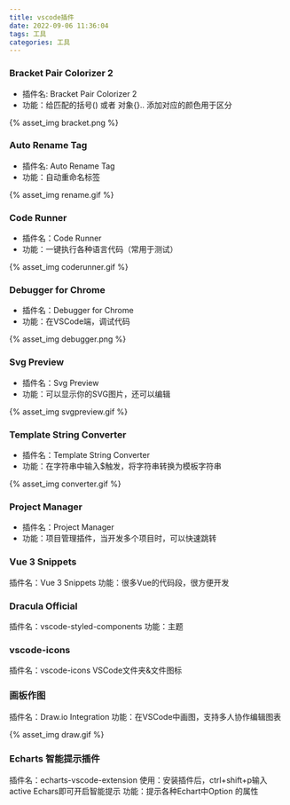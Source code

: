 ```yaml
---
title: vscode插件
date: 2022-09-06 11:36:04
tags: 工具
categories: 工具
---
```


### Bracket Pair Colorizer 2
* 插件名: Bracket Pair Colorizer 2
* 功能：给匹配的括号() 或者 对象{}.. 添加对应的颜色用于区分

{% asset_img bracket.png %}

### Auto Rename Tag
* 插件名: Auto Rename Tag
* 功能：自动重命名标签

{% asset_img rename.gif %}

### Code Runner
* 插件名：Code Runner
* 功能：一键执行各种语言代码（常用于测试）

{% asset_img coderunner.gif %}

### Debugger for Chrome
* 插件名：Debugger for Chrome
* 功能：在VSCode端，调试代码

{% asset_img debugger.png %}

### Svg Preview
* 插件名：Svg Preview
* 功能：可以显示你的SVG图片，还可以编辑

{% asset_img svgpreview.gif %}

### Template String Converter
* 插件名：Template String Converter
* 功能：在字符串中输入$触发，将字符串转换为模板字符串

{% asset_img converter.gif %}

### Project Manager
* 插件名：Project Manager
* 功能：项目管理插件，当开发多个项目时，可以快速跳转

### Vue 3 Snippets
插件名：Vue 3 Snippets
功能：很多Vue的代码段，很方便开发

### Dracula Official
插件名：vscode-styled-components
功能：主题

### vscode-icons
插件名：vscode-icons
VSCode文件夹&文件图标

### 画板作图
插件名：Draw.io Integration
功能：在VSCode中画图，支持多人协作编辑图表

{% asset_img draw.gif %}

### Echarts 智能提示插件
插件名：echarts-vscode-extension
使用：安装插件后，ctrl+shift+p输入active Echars即可开启智能提示
功能：提示各种Echart中Option 的属性

